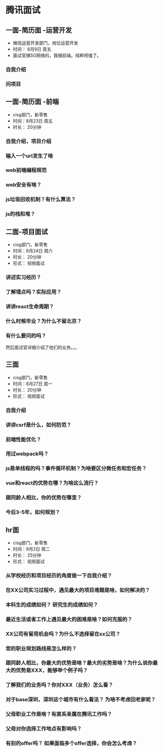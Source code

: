 # 腾讯面试

## 一面-简历面 -运营开发
+ 微信运营开发部门，岗位运营开发
+ 时间： 8月9日 周五
+ 面试官搞5G网络的，我搞前端。纯粹唠嗑了。

### 自我介绍

### 问项目


## 一面-简历面 -前端
+ cisg部门，新零售
+ 时间：8月23日 周五
+ 时长： 20分钟

### 自我介绍，项目介绍

### 输入一个url发生了啥

### web前端编程规范

### web安全有啥？

### js垃圾回收机制？有什么算法？

### js的栈和堆？


## 二面-项目面试 
+ cisg部门，新零售
+ 时间：8月24日 周六
+ 时长： 20分钟
+ 形式： 视频面试

### 讲述实习经历？

### 了解埋点吗？实际应用？

### 讲讲react生命周期？

### 什么时候毕业？为什么不留北京？

### 有什么要问的吗？
然后面试官详细介绍了他们的业务。。。

## 三面
+ cisg部门，新零售
+ 时间：8月27日 周一
+ 时长： 20分钟
+ 形式： 视频面试

### 自我介绍

### 讲讲csrf是什么，如何防范？

### 前端性能优化？

### 用过webpack吗？

### js是单线程的吗？事件循环机制？为啥要区分微任务和宏任务？

### vue和react的优势在哪？为啥这么流行？

### 跟同龄人相比，你的优势在哪里？

### 今后3-5年，如何规划？



## hr面
+ cisg部门，新零售
+ 时间：9月2日 周二
+ 时长： 25分钟
+ 形式： 视频面试

### 从学校经历和项目经历的角度做一下自我介绍？

### 在XX公司实习过程中，遇见最大的项目难题是啥，如何解决的？

### 本科生的成绩如何？ 研究生的成绩如何？

### 最近生活或者工作上遇见最大的困难是啥？如何克服的？

### XX公司有留用机会吗？为什么不选择留在xx公司？

### 您的职业规划路线是怎么样的？

### 跟同龄人相比，你最大的优势是啥？最大的劣势是啥？为什么说你最大的优势是XXX，能够举个例子吗？

### 了解我们的业务吗？你对XXX（业务）怎么看？

### 对于base深圳，深圳这个城市有什么看法？ 为啥不考虑回老家呢？

### 父母职业工作是啥？有直系亲属在腾讯工作吗？

### 父母对你选择工作地点有影响吗？

### 有别的offer吗？ 如果面临多个offer选择，你会怎么考虑？